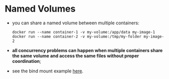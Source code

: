 # Named Volumes

- you can share a named volume between multiple containers:

    ```commandline
    docker run --name container-1 -v my-volume:/app/data my-image-1
    docker run --name container-2 -v my-volume:/tmp/my-folder my-image-2
    ```

- **all concurrency problems can happen when multiple containers share the same volume and access the same files without proper coordination**;
- see the bind mount example [here](../bind/bind.md).
